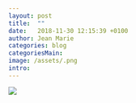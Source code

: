 ```yaml
---
layout: post
title:  ""
date:   2018-11-30 12:15:39 +0100
author: Jean Marie
categories: blog
categoriesMain:
image: /assets/.png
intro:
---
```


<img src="/assets/.png">
